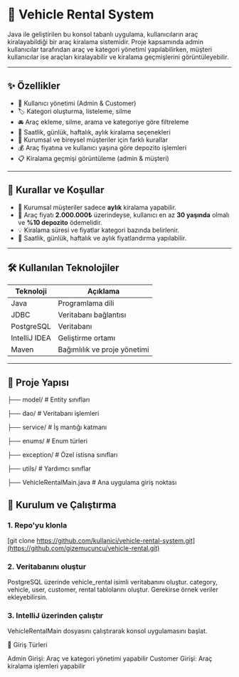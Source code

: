 # 🚗 Vehicle Rental System

Java ile geliştirilen bu konsol tabanlı uygulama, kullanıcıların araç kiralayabildiği bir araç kiralama sistemidir. Proje kapsamında admin kullanıcılar tarafından araç ve kategori yönetimi yapılabilirken, müşteri kullanıcılar ise araçları kiralayabilir ve kiralama geçmişlerini görüntüleyebilir.

---

## ✨ Özellikler

- 👤 Kullanıcı yönetimi (Admin & Customer)
- 🏷️ Kategori oluşturma, listeleme, silme
- 🚘 Araç ekleme, silme, arama ve kategoriye göre filtreleme
- 📆 Saatlik, günlük, haftalık, aylık kiralama seçenekleri
- 🧾 Kurumsal ve bireysel müşteriler için farklı kurallar
- 💰 Araç fiyatına ve kullanıcı yaşına göre depozito işlemleri
- 📋 Kiralama geçmişi görüntüleme (admin & müşteri)

---

## 🧠 Kurallar ve Koşullar

- 🚫 Kurumsal müşteriler sadece **aylık** kiralama yapabilir.
- 🧓 Araç fiyatı **2.000.000₺** üzerindeyse, kullanıcı en az **30 yaşında** olmalı ve **%10 depozito** ödemelidir.
- 💡 Kiralama süresi ve fiyatlar kategori bazında belirlenir.
- 🎯 Saatlik, günlük, haftalık ve aylık fiyatlandırma yapılabilir.

---

## 🛠️ Kullanılan Teknolojiler

| Teknoloji      | Açıklama                        |
|----------------|---------------------------------|
| Java           | Programlama dili                |
| JDBC           | Veritabanı bağlantısı           |
| PostgreSQL     | Veritabanı                      |
| IntelliJ IDEA  | Geliştirme ortamı               |
| Maven          | Bağımlılık ve proje yönetimi    |

---

## 📂 Proje Yapısı

├── model/ # Entity sınıfları

├── dao/ # Veritabanı işlemleri

├── service/ # İş mantığı katmanı

├── enums/ # Enum türleri

├── exception/ # Özel istisna sınıfları

├── utils/ # Yardımcı sınıflar

├── VehicleRentalMain.java # Ana uygulama giriş noktası


## 🚀 Kurulum ve Çalıştırma

### 1. Repo'yu klonla

[git clone https://github.com/kullanici/vehicle-rental-system.git](https://github.com/gizemucuncu/vehicle-rental.git)

### 2. Veritabanını oluştur
PostgreSQL üzerinde vehicle_rental isimli veritabanını oluştur.
category, vehicle, user, customer, rental tablolarını oluştur.
Gerekirse örnek veriler ekleyebilirsin.

### 3. IntelliJ üzerinden çalıştır
VehicleRentalMain dosyasını çalıştırarak konsol uygulamasını başlat.

🔐 Giriş Türleri

Admin Girişi: Araç ve kategori yönetimi yapabilir
Customer Girişi: Araç kiralama işlemleri yapabilir

